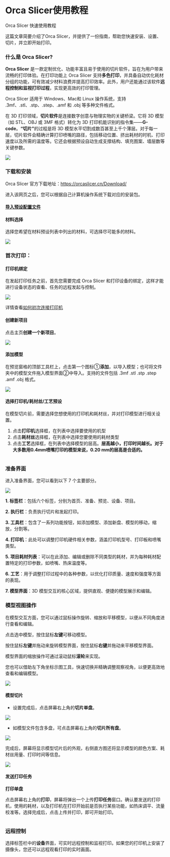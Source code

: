 # Orca Slicer使用教程

Orca Slicer 快速使用教程

这篇文章简要介绍了Orca Slicer，并提供了一份指南，帮助您快速安装、设置、切片，并立即开始打印。

### 什么是 Orca Slicer?

**Orca Slicer** 是一款定制优化、功能丰富且易于使用的切片软件，旨在为用户带来流畅的打印体验。在打印功能上 Orca Slicer 支持**多色打印**，并具备自动优化耗材分组的功能，可有效减少材料浪费并提高打印效率。此外，用户还能通过该软件**远程控制和监视打印过程**，实现更高效的打印管理。

Orca Slicer 适用于 Windows、Mac和 Linux 操作系统，支持 .3mf、.stl、.stp、.step、.amf 和 .obj 等多种文件格式。

在 3D 打印领域，**切片软件**是连接数字创意与物理实物的关键桥梁。它将 3D 模型（如 STL、OBJ 或 3MF 格式）转化为 3D 打印机能识别的指令集——**G-code**。**“切片”**&#x7684;过程是将 3D 模型水平切割成数百甚至上千个薄层。对于每一层，切片软件会精确计算打印喷嘴的路径，包括移动位置、挤出耗材的时机、打印速度以及所需的温度等。它还会根据预设自动生成支撑结构、填充图案、墙层数等关键参数。

![](<../../../.gitbook/assets/0 (32).png>)

### 下载和安装

Orca Slicer 官方下载地址：https://orcaslicer.cn/Download/

进入该网页之后，您可以根据自己计算机操作系统下载对应的安装包。

#### [导入预设配置文件](https://app.gitbook.com/o/fM3rRToqxzMrB9JW9eOV/s/mtgpKJmKAhxWrhldfo3l/da-yin-ji-xi-lie/zr/zr-da-yin-zhi-nan/shou-ci-da-yin/dao-ru-dao-chu-yu-she-pei-zhi-wen-jian)

#### 材料选择

选择您希望在材料预设列表中列出的材料，可选择尽可能多的材料。

![](<../../../.gitbook/assets/1 (37).png>)

### 首次打印：

#### 打印机绑定

在发起打印任务之前，首先您需要完成 Orca Slicer 和打印设备的绑定，这样才能进行设备状态的查看、任务的远程发起与控制。

![](<../../../.gitbook/assets/2 (28).png>)

详情查看[如何初次连接打印机](https://app.gitbook.com/o/fM3rRToqxzMrB9JW9eOV/s/mtgpKJmKAhxWrhldfo3l/da-yin-ji-xi-lie/zr/zr-da-yin-zhi-nan/shou-ci-da-yin/ru-he-chu-ci-lian-jie-zr-da-yin-ji)

#### 创建新项目

点击主页**创建一个新项目**。

![](<../../../.gitbook/assets/3 (28).png>)

#### 添加模型

在预览窗格的顶部工具栏上，点击第一个图标①**添加**，以导入模型；也可将文件夹中的模型文件拖入模型界面②中导入。支持的文件包括 .3mf .stl .stp .step .amf .obj 格式。

![](<../../../.gitbook/assets/4 (28).png>)

#### 选择打印机/耗材丝/工艺预设

在模型切片前，需要选择您想使用的打印机和耗材丝，并对打印模型进行相关设置。

1. 点击**打印机**选择框，在列表中选择要使用的机型
2. 点击**耗材丝**选择框，在列表中选择您要使用的耗材类型
3. 点击**工艺**选择框，在列表中选择模型的层高。**层高越小，打印时间越长。对于大多数用0.4mm喷嘴打印的模型来说，0.20 mm的层高是合适的。**

<figure><img src="../../../.gitbook/assets/image.png" alt=""><figcaption></figcaption></figure>

### 准备界面

进入准备界面，您可以看到以下 7 个主要部分。

![](<../../../.gitbook/assets/6 (25).png>)

**1. 标签栏**：包括六个标签，分别为首页、准备、预览、设备、项目。

**2. 执行栏**：负责执行切片和发起打印。

**3. 工具栏**：包含了一系列功能按钮，如添加模型、添加新盘、模型的移动，缩放，分割等。

**4. 打印机**：此处可以调整打印机硬件相关参数，涵盖打印机型号、打印板和喷嘴类型。

**5. 项目耗材列表**：可以在此添加、编辑或删除不同类型的耗材，并为每种耗材配置特定的打印参数，如喷嘴、热床温度等。

**6. 工艺**：用于调整打印过程中的各种参数，以优化打印质量、速度和强度等方面的表现。

**7. 模型界面**：3D 模型交互的核心区域，提供直观、便捷的模型展示和编辑。

### 模型视图操作

在模型交互方面，您可以通过鼠标操作旋转、缩放和平移模型，以便从不同角度进行查看和编辑。

点击选中模型，按住鼠标**左键**可移动模型。

按住鼠标**左键**并拖动来旋转模型界面，按住鼠标**右键**并拖动来平移模型界面。

模型界面的缩放操作可通过滚动鼠标**滚轮**来实现。

您也可以借助左下角坐标示图工具，快速切换并精确调整观察视角，以便更高效地查看和编辑模型。

![](<../../../.gitbook/assets/7 (11).png>)

#### 模型切片

* 设置完成后，点击屏幕右上角的**切片单盘**。

![](<../../../.gitbook/assets/8 (9).png>)

* 如模型文件包含多盘，可点击屏幕右上角的**切片所有盘**。

![](<../../../.gitbook/assets/9 (12).png>)

完成后，屏幕将显示模型切片后的外观，右侧直方图还将显示模型的颜色方案、耗材丝用量、打印时间等信息。

![](<../../../.gitbook/assets/10 (7).png>)

#### 发送打印任务

**打印单盘**

点击屏幕右上角的**打印**，屏幕将弹出一个上传**打印任务**窗口。确认要发送的打印机，使用的耗材，以及打印机在打印开始前是否执行某些功能，如热床调平、流量校准等。选择完成后，点击上传并打印，即可开始打印。

<figure><img src="../../../.gitbook/assets/image (2).png" alt=""><figcaption></figcaption></figure>

### 远程控制

选择标签栏中的**设备**界面，可实时远程控制和监视打印。如果您的打印机上安装了摄像头，您还可以远程观看打印的实时画面。

<figure><img src="../../../.gitbook/assets/image (3).png" alt=""><figcaption></figcaption></figure>
